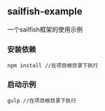 ## sailfish-example
一个sailfish框架的使用示例

### 安装依赖
`npm install //在项目根目录下执行`

### 启动示例
`gulp //在项目根目录下执行`

